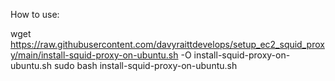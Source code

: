 How to use:

wget https://raw.githubusercontent.com/davyraittdevelops/setup_ec2_squid_proxy/main/install-squid-proxy-on-ubuntu.sh -O install-squid-proxy-on-ubuntu.sh
sudo bash install-squid-proxy-on-ubuntu.sh


